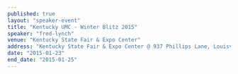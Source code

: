 ```yaml
---
published: true
layout: "speaker-event"
title: "Kentucky UMC - Winter Blitz 2015"
speaker: "fred-lynch"
venue: "Kentucky State Fair & Expo Center"
address: "Kentucky State Fair & Expo Center @ 937 Phillips Lane, Louisville, KY 40209, USA"
date: "2015-01-23"
end_date: "2015-01-25"
---
```


